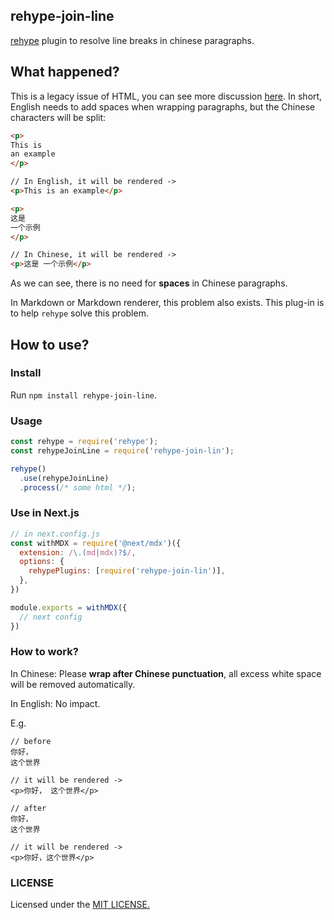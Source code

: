 ## rehype-join-line

[rehype](https://github.com/rehypejs/rehype) plugin to resolve line breaks in chinese paragraphs.


## What happened?

This is a legacy issue of HTML, you can see more discussion [here](https://stackoverflow.com/questions/8550112/prevent-browser-converting-n-between-lines-into-space-for-chinese-characters).
In short, English needs to add spaces when wrapping paragraphs, but the Chinese characters will be split:

```html
<p>
This is
an example
</p>

// In English, it will be rendered ->
<p>This is an example</p>
```

```html
<p>
这是
一个示例
</p>

// In Chinese, it will be rendered ->
<p>这是 一个示例</p>
```

As we can see, there is no need for **spaces** in Chinese paragraphs.

In Markdown or Markdown renderer, this problem also exists. This plug-in is to help `rehype` solve this problem.


## How to use?

### Install

Run `npm install rehype-join-line`.

### Usage

```js
const rehype = require('rehype');
const rehypeJoinLine = require('rehype-join-lin');

rehype()
  .use(rehypeJoinLine)
  .process(/* some html */);
```

### Use in Next.js

```js
// in next.config.js
const withMDX = require('@next/mdx')({
  extension: /\.(md|mdx)?$/,
  options: {
    rehypePlugins: [require('rehype-join-lin')],
  },
})

module.exports = withMDX({
  // next config
})
```


### How to work?

In Chinese: Please **wrap after Chinese punctuation**, all excess white space will be removed automatically.

In English: No impact.

E.g.

  ```
  // before
  你好，
  这个世界
  
  // it will be rendered ->
  <p>你好， 这个世界</p>
  
  // after
  你好，
  这个世界
  
  // it will be rendered ->
  <p>你好，这个世界</p>
  ```

### LICENSE

Licensed under the [MIT LICENSE.](./LICENSE)

